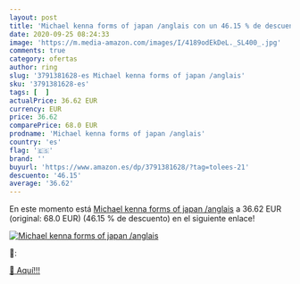 ```yaml
---
layout: post
title: 'Michael kenna forms of japan /anglais con un 46.15 % de descuento'
date: 2020-09-25 08:24:33
image: 'https://m.media-amazon.com/images/I/4189odEkDeL._SL400_.jpg'
comments: true
category: ofertas
author: ring
slug: '3791381628-es Michael kenna forms of japan /anglais'
sku: '3791381628-es'
tags: [  ]
actualPrice: 36.62 EUR
currency: EUR
price: 36.62
comparePrice: 68.0 EUR
prodname: 'Michael kenna forms of japan /anglais'
country: 'es'
flag: '🇪🇸'
brand: ''
buyurl: 'https://www.amazon.es/dp/3791381628/?tag=tolees-21'
descuento: '46.15'
average: '36.62'
---
```


En este momento está [Michael kenna forms of japan /anglais](https://www.amazon.es/dp/3791381628/?tag=tolees-21) a 36.62 EUR (original: 68.0 EUR) (46.15 %  de descuento) en el siguiente enlace!

[![Michael kenna forms of japan /anglais](https://m.media-amazon.com/images/I/4189odEkDeL._SL400_.jpg)](https://www.amazon.es/dp/3791381628/?tag=tolees-21)

🔎:


[🛒 Aquí!!!](https://www.amazon.es/dp/3791381628/?tag=tolees-21)

